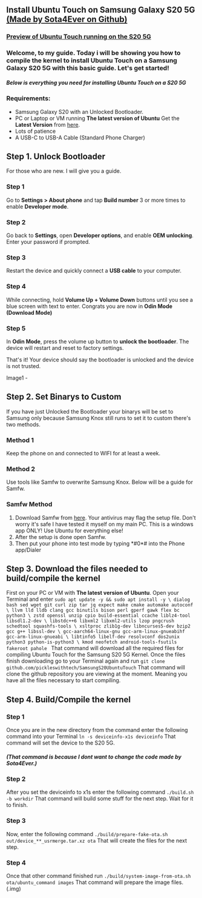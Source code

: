 
## Install Ubuntu Touch on Samsung Galaxy S20 5G [(Made by Sota4Ever on Github)](https://github.com/Sota4Ever)
### [Preview of Ubuntu Touch running on the S20 5G](https://github.com/pickleswithtech/SamsungS20UbuntuTouch/blob/halium-13/SamsungGalaxyS20.md) 
### Welcome, to my guide. Today i will be showing you how to compile the kernel to install Ubuntu Touch on a Samsung Galaxy S20 5G with this basic guide. Let's get started!

##### Below is everything you need for installing Ubuntu Touch on a S20 5G

   ### 	Requirements:								
   

 - Samsung Galaxy S20 with an Unlocked Bootloader.
 - PC or Laptop or VM running **The latest version of Ubuntu** Get the **Latest Version** from [here](https://ubuntu.com/download/desktop).
 - Lots of patience
 - A USB-C to USB-A Cable (Standard Phone Charger) 

## Step 1. Unlock Bootloader

For those who are new. I will give you a guide.
### Step 1
Go to  **Settings > About phone**  and tap  **Build number**  3 or more times to enable  **Developer mode**.
### Step 2
Go back to  **Settings**, open  **Developer options**, and enable  **OEM unlocking**. Enter your password if prompted.
 ### Step 3
Restart the device and quickly connect a  **USB cable** to your computer.
### Step 4
While connecting, hold  **Volume Up + Volume Down**  buttons until you see a blue screen with text to enter. Congrats you are now in **Odin Mode (Download Mode)**
### Step 5
In **Odin Mode**, press the volume up button to  **unlock the bootloader**. The device will restart and reset to factory settings.

That's it! Your device should say the bootloader is unlocked and the device is not trusted.

Image1 - 

## Step 2.  Set Binarys to Custom
If you have just Unlocked the Bootloader your binarys will be set to Samsung only because Samsung Knox still runs to set it to custom there's two methods.
### Method 1
Keep the phone on and connected to WIFI for at least a week.
### Method 2
Use tools like Samfw to overwrite Samsung Knox. Below will be a guide for Samfw.
### Samfw Method
1. Download Samfw from [here](https://samfw.com/SamFwToolSetup_v4.9.zip). Your antivirus may flag the setup file. Don't worry it's safe I have tested it myself on my main PC. This is a windows app ONLY! Use Ubuntu for everything else!
2. After the setup is done open Samfw.
3. Then put your phone into test mode by typing \*#0*# into the Phone app/Dialer
## Step 3. Download the files needed to build/compile the kernel
First on your PC or VM with **The latest version of Ubuntu**. Open your Terminal and enter `sudo apt update -y && sudo apt install -y \
    dialog bash sed wget git curl zip tar jq expect make cmake automake autoconf \
    llvm lld lldb clang gcc binutils bison perl gperf gawk flex bc python3 \
    zstd openssl unzip cpio build-essential ccache liblz4-tool libsdl1.2-dev \
    libstdc++6 libxml2 libxml2-utils lzop pngcrush schedtool squashfs-tools \
    xsltproc zlib1g-dev libncurses5-dev bzip2 gcc g++ libssl-dev \
    gcc-aarch64-linux-gnu gcc-arm-linux-gnueabihf gcc-arm-linux-gnueabi \
    libtinfo5 libelf-dev resolvconf dos2unix python3 python-is-python3 \
    kmod neofetch android-tools-fsutils fakeroot pahole
`
 That command will download all the required files for compiling Ubuntu Touch for the Samsung S20 5G Kernel. Once the files finish downloading go to your Terminal again and run `git clone github.com/pickleswithtech/SamsungS20UbuntuTouch`
That command will clone the github repository you are viewing at the moment. Meaning you have all the files necessary to start compiling.

## Step 4. Build/Compile the kernel
### Step 1
Once you are in the new directory from the command enter the following command into your Terminal `ln -s deviceinfo-x1s deviceinfo`
That command will set the device to the S20 5G.
##### (That command is because I dont want to change the code made by Sota4Ever.) 
### Step 2
After you set the deviceinfo to x1s enter the following command `./build.sh -b workdir` 
That command will build some stuff for the next step. Wait for it to finish.
### Step 3
Now, enter the following command `./build/prepare-fake-ota.sh out/device_**_usrmerge.tar.xz ota`
That will create the files for the next step.
### Step 4
Once that other command finished run `./build/system-image-from-ota.sh ota/ubuntu_command images`
That command will prepare the image files. (.img)



